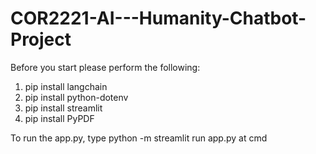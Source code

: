 # COR2221-AI---Humanity-Chatbot-Project

Before you start please perform the following:

1. pip install langchain
2. pip install python-dotenv
3. pip install streamlit
4. pip install PyPDF

To run the app.py, type python -m streamlit run app.py at cmd
